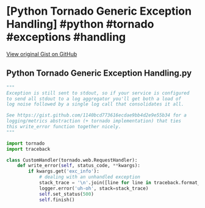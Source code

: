 # [Python Tornado Generic Exception Handling] #python #tornado #exceptions #handling

[View original Gist on GitHub](https://gist.github.com/Integralist/ff7930457efc34134cc982b486f2b4c5)

## Python Tornado Generic Exception Handling.py

```python
"""
Exception is still sent to stdout, so if your service is configured
to send all stdout to a log aggregator you'll get both a load of 
log noise followed by a single log call that consolidates it all.

See https://gist.github.com/1140bcd773616ecdae9bb4d2e9e55b34 for a
logging/metrics abstraction (+ tornado implementation) that ties 
this write_error function together nicely.
"""

import tornado
import traceback

class CustomHandler(tornado.web.RequestHandler):
    def write_error(self, status_code, **kwargs):
        if kwargs.get('exc_info'):
            # dealing with an unhandled exception
            stack_trace = '\n'.join([line for line in traceback.format_exception(*kwargs["exc_info"])])
            logger.error('uh-oh', stack=stack_trace)
            self.set_status(500)
            self.finish()
```

